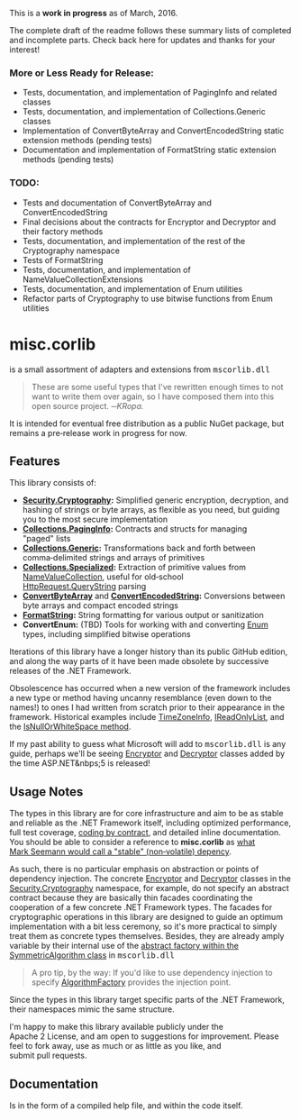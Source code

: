 This is a **work in progress** as of March,&nbsp;2016.

The complete draft of the readme follows these summary lists of completed and incomplete parts. Check back here for updates and thanks for your interest!

### More or Less Ready for Release:

- Tests, documentation, and implementation of PagingInfo and related classes
- Tests, documentation, and implementation of Collections.Generic classes
- Implementation of ConvertByteArray and ConvertEncodedString static extension methods (pending&nbsp;tests)
- Documentation and implementation of FormatString static extension methods (pending&nbsp;tests)

### TODO:

- Tests and documentation of ConvertByteArray and ConvertEncodedString
- Final decisions about the contracts for Encryptor and Decryptor and their factory methods
- Tests, documentation, and implementation of the rest of the Cryptography namespace
- Tests of FormatString
- Tests, documentation, and implementation of NameValueCollectionExtensions
- Tests, documentation, and implementation of Enum utilities
- Refactor parts of Cryptography to use bitwise functions from Enum utilities



# misc.corlib

is a small assortment of adapters and extensions from <tt>mscorlib.dll</tt>

> These are some useful types that I've rewritten
> enough times to not want to write them over again,
> so I have composed them into this open source project.
> *&#8209;&#8209;KRopa.*

It is intended for eventual free distribution as a public NuGet&nbsp;package,
but remains a pre&#8209;release work in progress for&nbsp;now.


## Features

This library consists of:

- **[Security.Cryptography](https://github.com/jimkropa/misc.corlib/tree/master/src/misc.corlib/Security/Cryptography):** Simplified generic encryption, decryption, and hashing of strings or byte arrays, as flexible as you need, but guiding you to the&nbsp;most&nbsp;secure&nbsp;implementation
- **[Collections.PagingInfo](https://github.com/jimkropa/misc.corlib/tree/master/src/misc.corlib/Collections):** Contracts and structs for managing "paged"&nbsp;lists
- **[Collections.Generic](https://github.com/jimkropa/misc.corlib/tree/master/src/misc.corlib/Collections/Generic):** Transformations back and forth between comma&#8209;delimited strings and arrays&nbsp;of&nbsp;primitives
- **[Collections.Specialized](https://github.com/jimkropa/misc.corlib/tree/master/src/misc.corlib/Collections/Specialized):** Extraction of primitive values from [NameValueCollection](https://msdn.microsoft.com/en-us/library/system.collections.specialized.namevaluecollection.aspx), useful for old&#8209;school [HttpRequest.QueryString](https://msdn.microsoft.com/en-us/library/system.web.httprequestbase.querystring.aspx)&nbsp;parsing
- **[ConvertByteArray](https://github.com/jimkropa/misc.corlib/blob/master/src/misc.corlib/ConvertByteArray.cs)** and **[ConvertEncodedString](https://github.com/jimkropa/misc.corlib/blob/master/src/misc.corlib/ConvertEncodedString.cs):** Conversions between byte arrays and compact encoded strings
- **[FormatString](https://github.com/jimkropa/misc.corlib/blob/master/src/misc.corlib/FormatString.cs):** String formatting for various output or sanitization
- **ConvertEnum:** (TBD) Tools for working with and converting [Enum](https://msdn.microsoft.com/en-us/library/system.enum.aspx) types, including simplified bitwise&nbsp;operations

Iterations of this library have a longer history than its public GitHub edition,
and along the way parts of it have been made obsolete by successive releases
of the .NET&nbsp;Framework.

Obsolescence has occurred when a new version of the framework includes a new type or
method having uncanny resemblance (even down to the names!) to ones I had written
from&nbsp;scratch prior to their appearance in the framework. Historical examples
include [TimeZoneInfo](https://msdn.microsoft.com/en-us/library/system.timezoneinfo.aspx),
[IReadOnlyList<T>](https://msdn.microsoft.com/en-us/library/hh192385.aspx), and the
[IsNullOrWhiteSpace method](https://msdn.microsoft.com/en-us/library/system.string.isnullorwhitespace.aspx).

If my past ability to guess what Microsoft will add to <tt>mscorlib.dll</tt> is any guide,
perhaps we'll be seeing [Encryptor](https://github.com/jimkropa/misc.corlib/blob/master/src/misc.corlib/Security/Cryptography/Encryptor.cs)
and [Decryptor](https://github.com/jimkropa/misc.corlib/blob/master/src/misc.corlib/Security/Cryptography/Decryptor.cs) classes
added by the time ASP.NET&nbps;5 is released!


## Usage Notes

The types in this library are for core infrastructure and aim
to be as stable and reliable as the .NET&nbsp;Framework itself,
including optimized performance, full test&nbsp;coverage,
[coding by contract](http://research.microsoft.com/en-us/projects/contracts/),
and detailed inline documentation.
You&nbsp;should be able to consider a reference to **misc.corlib**
as [what Mark&nbsp;Seemann would call a "stable"
(non&#8209;volatile)&nbsp;depency](http://blogs.msdn.com/b/ploeh/archive/2006/08/24/718828.aspx).

As&nbsp;such, there is no particular emphasis on abstraction
or points of dependency injection. The&nbsp;concrete
[Encryptor](https://github.com/jimkropa/misc.corlib/blob/master/src/misc.corlib/Security/Cryptography/Encryptor.cs) and
[Decryptor](https://github.com/jimkropa/misc.corlib/blob/master/src/misc.corlib/Security/Cryptography/Decryptor.cs) classes
in the [Security.Cryptography](https://github.com/jimkropa/misc.corlib/tree/master/src/misc.corlib/Security/Cryptography) namespace,
for&nbsp;example, do&nbsp;not specify an abstract contract
because they are basically thin facades coordinating the
cooperation of a few concrete .NET&nbsp;Framework types.
The facades for cryptographic operations in this library are
designed to guide an optimum implementation with a bit less ceremony,
so it's more practical to simply treat them as concrete types themselves.
Besides, they are already amply variable by their internal use
of the [abstract factory within the SymmetricAlgorithm
class](https://msdn.microsoft.com/en-us/library/k74a682y.aspx)
in&nbsp;<tt>mscorlib.dll</tt>

> A pro tip, by the way: If you'd like to use dependency injection to specify
> [AlgorithmFactory](https://github.com/jimkropa/misc.corlib/blob/master/src/misc.corlib/Security/Cryptography/AlgorithmFactory.cs)
> provides the injection point.

Since the types in this library target specific parts of the
.NET&nbsp;Framework, their namespaces mimic the&nbsp;same&nbsp;structure.

I'm happy to make this library available publicly under the Apache&nbsp;2&nbsp;License,
and am open to suggestions for improvement. Please feel to fork away, use as much or
as little as you like, and submit&nbsp;pull&nbsp;requests.


## Documentation

Is in the form of a compiled help file, and within the code itself.
